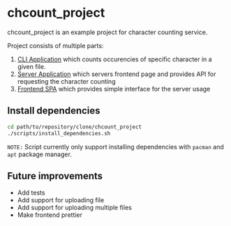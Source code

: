 # chcount_project

chcount_project is an example project for character counting service.

Project consists of multiple parts:

1. [CLI Application](./cli/) which counts occurencies of specific character in a given file.
2. [Server Application](./backend/) which servers frontend page and provides API for requesting the character counting
3. [Frontend SPA](./frontend/) which provides simple interface for the server usage

## Install dependencies

```bash
cd path/to/repository/clone/chcount_project
./scripts/install_dependencies.sh
```

`NOTE:` Script currently only support installing dependencies with `pacman` and `apt` package manager.

## Future improvements

- Add tests
- Add support for uploading file
- Add support for uploading multiple files
- Make frontend prettier
